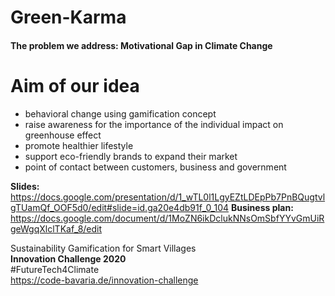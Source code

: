 # Green-Karma

#### The problem we address: Motivational Gap in Climate Change

# Aim of our idea

- behavioral change using gamification concept
- raise awareness for the importance of the individual impact on greenhouse effect
- promote healthier lifestyle
- support eco-friendly brands to expand their market
- point of contact between customers, business and government

**Slides:** https://docs.google.com/presentation/d/1_wTL0l1LgyEZtLDEpPb7PnBQugtvlgTUamQf_OOF5d0/edit#slide=id.ga20e4db91f_0_104
**Business plan:** https://docs.google.com/document/d/1MoZN6ikDclukNNsOmSbfYYvGmUiRgeWgqXlclTKaf_8/edit

Sustainability Gamification for Smart Villages\
**Innovation Challenge 2020**\
#FutureTech4Climate \
https://code-bavaria.de/innovation-challenge
